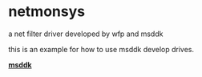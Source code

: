# netmonsys
a net filter driver developed by wfp and msddk

this is an example for how to use msddk develop drives.

**[msddk](https://github.com/ZhanLang/msddk)**

